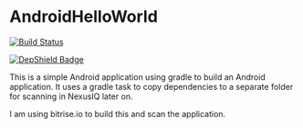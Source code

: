 # AndroidHelloWorld
[![Build Status](https://img.shields.io/bitrise/538a8bf65fbf9a94/master.svg?token=7SCdHkZ6VM4D25HWDjjpKQ)](https://app.bitrise.io/app/538a8bf65fbf9a94#/builds)

[![DepShield Badge](https://depshield.sonatype.org/badges/ctownshend/AndroidHelloWorld/depshield.svg)](https://depshield.github.io)


This is a simple Android application using gradle to build an Android application. It uses a gradle task to copy dependencies to a separate folder for scanning in NexusIQ later on.

I am using bitrise.io to build this and scan the application.
